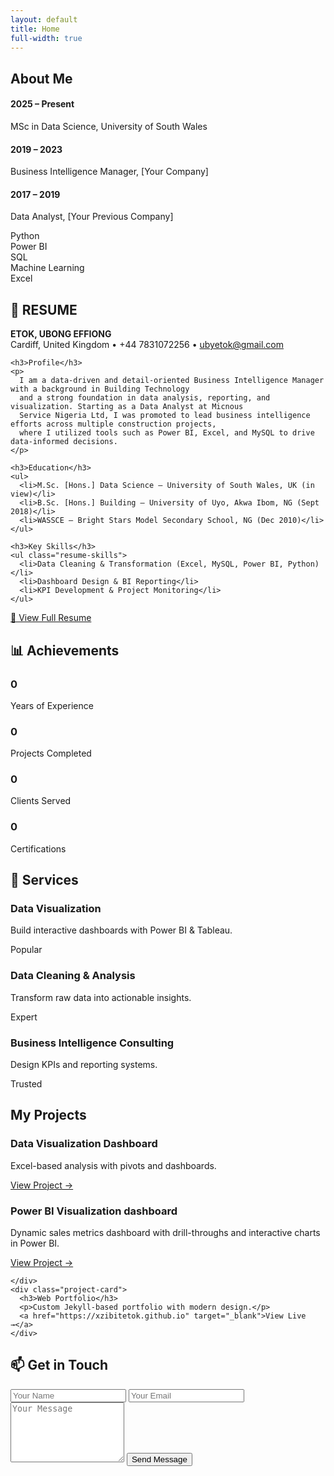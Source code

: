 ```yaml
---
layout: default
title: Home
full-width: true
---
```


<!-- ABOUT SECTION -->
<section id="about">
  <h2>About Me</h2>
  <p>
    <span id="about-typed"></span>
  </p>

  <div class="timeline">
    <div class="timeline-item">
      <h4>2025 – Present</h4>
      <p>MSc in Data Science, University of South Wales</p>
    </div>
    <div class="timeline-item">
      <h4>2019 – 2023</h4>
      <p>Business Intelligence Manager, [Your Company]</p>
    </div>
    <div class="timeline-item">
      <h4>2017 – 2019</h4>
      <p>Data Analyst, [Your Previous Company]</p>
    </div>
  </div>

  <!-- Skills with Animated Bars -->
  <div class="skills">
    <div class="skill">
      <span class="skill-name">Python</span>
      <div class="skill-bar"><div class="skill-fill" data-percent="95%"></div></div>
    </div>
    <div class="skill">
      <span class="skill-name">Power BI</span>
      <div class="skill-bar"><div class="skill-fill" data-percent="90%"></div></div>
    </div>
    <div class="skill">
      <span class="skill-name">SQL</span>
      <div class="skill-bar"><div class="skill-fill" data-percent="85%"></div></div>
    </div>
    <div class="skill">
      <span class="skill-name">Machine Learning</span>
      <div class="skill-bar"><div class="skill-fill" data-percent="80%"></div></div>
    </div>
    <div class="skill">
      <span class="skill-name">Excel</span>
      <div class="skill-bar"><div class="skill-fill" data-percent="95%"></div></div>
    </div>
  </div>
</section>

<!-- RESUME PREVIEW SECTION -->
<section id="resume-preview">
  <h2>📄 RESUME</h2>
  
  <div class="resume-card">
    <p><strong>ETOK, UBONG EFFIONG</strong><br>
    Cardiff, United Kingdom • +44 7831072256 • <a href="mailto:ubyetok@gmail.com">ubyetok@gmail.com</a></p>

    <h3>Profile</h3>
    <p>
      I am a data-driven and detail-oriented Business Intelligence Manager with a background in Building Technology 
      and a strong foundation in data analysis, reporting, and visualization. Starting as a Data Analyst at Micnous 
      Service Nigeria Ltd, I was promoted to lead business intelligence efforts across multiple construction projects, 
      where I utilized tools such as Power BI, Excel, and MySQL to drive data-informed decisions.
    </p>

    <h3>Education</h3>
    <ul>
      <li>M.Sc. [Hons.] Data Science – University of South Wales, UK (in view)</li>
      <li>B.Sc. [Hons.] Building – University of Uyo, Akwa Ibom, NG (Sept 2018)</li>
      <li>WASSCE – Bright Stars Model Secondary School, NG (Dec 2010)</li>
    </ul>

    <h3>Key Skills</h3>
    <ul class="resume-skills">
      <li>Data Cleaning & Transformation (Excel, MySQL, Power BI, Python)</li>
      <li>Dashboard Design & BI Reporting</li>
      <li>KPI Development & Project Monitoring</li>
    </ul>
  </div>

  <div class="resume-button">
    <a href="/assets/resume.pdf" target="_blank" class="btn">📑 View Full Resume</a>
  </div>
</section>


<!-- STATS / ACHIEVEMENTS -->
<section id="stats">
  <h2>📊 Achievements</h2>
  <div class="stats-grid">
    <div class="stat-card">
      <h3 class="counter" data-target="4">0</h3>
      <p>Years of Experience</p>
    </div>
    <div class="stat-card">
      <h3 class="counter" data-target="25">0</h3>
      <p>Projects Completed</p>
    </div>
    <div class="stat-card">
      <h3 class="counter" data-target="15">0</h3>
      <p>Clients Served</p>
    </div>
    <div class="stat-card">
      <h3 class="counter" data-target="5">0</h3>
      <p>Certifications</p>
    </div>
  </div>
</section>

<!-- SERVICES SECTION -->
<section id="services">
  <h2>💼 Services</h2>
  <div class="projects-grid">
    <div class="project-card">
      <h3>Data Visualization</h3>
      <p>Build interactive dashboards with Power BI & Tableau.</p>
      <span class="badge">Popular</span>
    </div>
    <div class="project-card">
      <h3>Data Cleaning & Analysis</h3>
      <p>Transform raw data into actionable insights.</p>
      <span class="badge">Expert</span>
    </div>
    <div class="project-card">
      <h3>Business Intelligence Consulting</h3>
      <p>Design KPIs and reporting systems.</p>
      <span class="badge">Trusted</span>
    </div>
  </div>
</section>

<!-- PROJECTS SECTION -->
<section id="projects">
  <h2>My Projects</h2>
  <div class="projects-grid">
    <div class="project-card">
      <h3>Data Visualization Dashboard</h3>
      <p>Excel-based analysis with pivots and dashboards.</p>
      <a href="https://github.com/xzibitetok/Xzibit-Sales-Analysis" target="_blank">View Project →</a>
    </div>
    <div class="project-card">
      <h3>Power BI Visualization dashboard</h3>
      <p>Dynamic sales metrics dashboard with drill-throughs and interactive charts in Power BI.</p>
      <a href="https://github.com/xzibitetok/Frank-s-Sales-Analysis" target="_blank">View Project →</a>

    </div>
    <div class="project-card">
      <h3>Web Portfolio</h3>
      <p>Custom Jekyll-based portfolio with modern design.</p>
      <a href="https://xzibitetok.github.io" target="_blank">View Live →</a>
    </div>
  </div>
</section>

<!-- CONTACT SECTION -->
<section id="contact">
  <h2>📫 Get in Touch</h2>
  
  <form action="https://formspree.io/f/xwpnkevb" method="POST">
    <input type="text" name="name" placeholder="Your Name" required>
    <input type="email" name="_replyto" placeholder="Your Email" required>
    <textarea name="message" rows="6" placeholder="Your Message" required></textarea>
    <button type="submit">Send Message</button>
  </form>
</section>

<script src="https://cdn.jsdelivr.net/npm/typed.js@2.0.12"></script>
<script>
  new Typed("#about-typed", {
    strings: ["I turn data into actionable insights.", "Passionate about AI & ML.", "Business Intelligence Specialist."],
    typeSpeed: 60,
    backSpeed: 30,
    loop: true
  });
</script>

